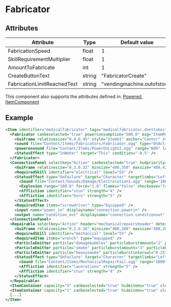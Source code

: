 # Fabricator


## Attributes

| Attribute                   | Type   | Default value               | Description |
|-----------------------------|--------|-----------------------------|-------------|
| FabricationSpeed            | float  | 1                           |             |
| SkillRequirementMultiplier  | float  | 1                           |             |
| AmountToFabricate           | int    | 1                           |             |
| CreateButtonText            | string | "FabricatorCreate"          |             |
| FabricationLimitReachedText | string | "vendingmachine.outofstock" |             |

This component also supports the attributes defined in: [Powered](Powered.md), [ItemComponent](ItemComponent.md)


## Example
```xml
<Item identifier="medicalfabricator" tags="medicalfabricator,donttakeitems,dontsellitems" category="Machine" linkable="true" allowedlinks="deconstructor,medcabinet,locker,toxcontainer" scale="0.5" damagedbyexplosions="true" explosiondamagemultiplier="0.2">
  <Fabricator canbeselected="true" powerconsumption="500.0" msg="ItemMsgInteractSelect">
    <GuiFrame relativesize="0.4,0.45" style="ItemUI" anchor="Center" />
    <sound file="Content/Items/Fabricators/Fabricator.ogg" type="OnActive" range="1000.0" volumeproperty="RelativeVoltage" loop="true" />
    <poweronsound file="Content/Items/PowerOnLight2.ogg" range="600" loop="false" />
    <StatusEffect type="InWater" target="This" condition="-0.5" />
  </Fabricator>
  <ConnectionPanel selectkey="Action" canbeselected="true" hudpriority="10" msg="ItemMsgRewireScrewdriver">
    <GuiFrame relativesize="0.2,0.32" minsize="400,350" maxsize="480,420" anchor="Center" style="ConnectionPanel" />
    <RequiredSkill identifier="electrical" level="55" />
    <StatusEffect type="OnFailure" target="Character" targetlimbs="LeftHand,RightHand" AllowWhenBroken="true">
      <Sound file="Content/Sounds/Damage/Electrocution1.ogg" range="1000" />
      <Explosion range="100.0" force="1.0" flames="false" shockwave="false" sparks="true" underwaterbubble="false" />
      <Affliction identifier="stun" strength="4" />
      <Affliction identifier="burn" strength="5" />
    </StatusEffect>
    <RequiredItem items="screwdriver" type="Equipped" />
    <input name="power_in" displayname="connection.powerin" />
    <output name="condition_out" displayname="connection.conditionout" />
  </ConnectionPanel>
  <Repairable selectkey="Action" header="mechanicalrepairsheader" deteriorationspeed="0.50" mindeteriorationdelay="60" maxdeteriorationdelay="120" RepairThreshold="80" fixDurationHighSkill="5" fixDurationLowSkill="25" msg="ItemMsgRepairWrench" hudpriority="10">
    <GuiFrame relativesize="0.2,0.16" minsize="400,180" maxsize="480,280" anchor="Center" relativeoffset="0.0,0.27" style="ItemUI" />
    <RequiredSkill identifier="mechanical" level="55" />
    <RequiredItem items="wrench" type="equipped" />
    <ParticleEmitter particle="damagebubbles" particleburstamount="2" particleburstinterval="2.0" particlespersecond="2" scalemin="0.5" scalemax="1.5" anglemin="0" anglemax="359" velocitymin="-10" velocitymax="10" mincondition="0.0" maxcondition="50.0" />
    <ParticleEmitter particle="smoke" particleburstamount="3" particleburstinterval="0.5" particlespersecond="2" scalemin="1" scalemax="2.5" anglemin="0" anglemax="359" velocitymin="-50" velocitymax="50" mincondition="15.0" maxcondition="50.0" />
    <ParticleEmitter particle="heavysmoke" particleburstinterval="0.25" particlespersecond="2" scalemin="2.5" scalemax="5.0" mincondition="0.0" maxcondition="15.0" />
    <StatusEffect type="OnFailure" target="Character" targetlimbs="LeftHand,RightHand" AllowWhenBroken="true">
      <Sound file="Content/Items/MechanicalRepairFail.ogg" range="1000" />
      <Affliction identifier="lacerations" strength="5" />
      <Affliction identifier="stun" strength="4" />
    </StatusEffect>
  </Repairable>
  <ItemContainer capacity="5" canbeselected="true" hideitems="true" slotsperrow="5" uilabel="" allowuioverlap="true" />
  <ItemContainer capacity="1" canbeselected="true" hideitems="true" slotsperrow="1" uilabel="" allowuioverlap="true" />
  [...]
</Item>
```

